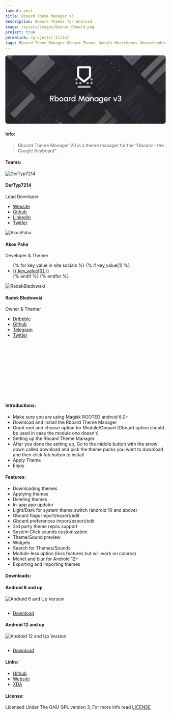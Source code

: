 ```yaml
---
layout: post
title: Rboard Theme Manager V3
description: Gboard Themes for Android
image: /assets/images/Banner_Rboard.png
project: true
permalink: /projects/:title/
tags: Rboard Theme Manager Gboard Themes Google Morethemes Gboardkeyboard Keyboard Custom Themes
---
```

<span class="image main"><img src="/assets/images/Banner_Rboard.png" alt="Rboard Theme Manager" /></span>

#### Info:
> Rboard Theme Manager V3 is a theme manager for the "Gboard - the Google Keyboard".<br>

#### Teams:
<div class="container-fluid">
            <div class="column-rboard">
                  <div class="card">
                        <img class="card-image" src="https://avatars.githubusercontent.com/u/37804065?v=4" alt="DerTyp7214">
                        <div class="container-card">
                              <h4><b>DerTyp7214</b></h4>
                              <p>Lead Developer</p>
                              <ul class="icons actions card-button">
                                    <li>
                                          <a href="https://dertyp7214.de/" class="icon alt fa-globe" target="_blank" rel="noopener noreferrer" aria-label="Website">
                                                <span class="label">Website</span>
                                          </a>
                                    </li>
                                    <li>
                                          <a href="https://github.com/DerTyp7214" class="icon alt fa-github" target="_blank" rel="noopener noreferrer" aria-label="Github">
                                                <span class="label">Github</span>
                                          </a>
                                    </li>
                                    <li>
                                          <a href="https://www.linkedin.com/in/dertyp7214" class="icon alt fa-linkedin" target="_blank" rel="noopener noreferrer" aria-label="LinkedIn">
                                                <span class="label">LinkedIn</span>
                                          </a>
                                    </li>
                                    <li>
                                          <a href="https://twitter.com/DerTyp7214" class="icon alt fa-twitter" target="_blank" rel="noopener noreferrer" aria-label="Twitter">
                                                <span class="label">Twitter</span>
                                          </a>
                                    </li>
                              </ul>
                        </div>
                  </div>
            </div>
            <div class="column-rboard">
                  <div class="card">
                        <img class="card-image" src="https://avatars.githubusercontent.com/u/131550765?v=4" alt="AkosPaha">
                        <div class="container-card">
                              <h4><b>Akos Paha</b></h4>
                              <p>Developer & Themer</p>
                              <ul class="icons actions card-button">
                                    {% for key_value in site.socials %}
                                          {% if key_value[1] %}
                                                <li>
                                                      <a href="{{ key_value[1] }}" class="icon alt fa-{{ key_value[0] | downcase }}" target="_blank" rel="noopener noreferrer" aria-label="{{ key_value[0] }}">
                                                            <span class="label">{{ key_value[0] }}</span>
                                                      </a>
                                                </li>
                                          {% endif %}
                                    {% endfor %}
                              </ul>
                        </div>
                  </div>
            </div>
            <div class="column-rboard">
                  <div class="card">
                        <img class="card-image" src="https://avatars.githubusercontent.com/u/22264125?v=4" alt="RadekBledowski">
                        <div class="container-card">
                              <h4><b>Radek Bledowski</b></h4>
                              <p>Owner & Themer</p>
                              <ul class="icons actions card-button">
                                    <li>
                                          <a href="https://dribbble.com/RKBDI" class="icon alt fa-dribbble" target="_blank" rel="noopener noreferrer" aria-label="Dribbble">
                                                <span class="label">Dribbble</span>
                                          </a>
                                    </li>
                                    <li>
                                          <a href="https://github.com/RadekBledowski" class="icon alt fa-github" target="_blank" rel="noopener noreferrer" aria-label="Github">
                                                <span class="label">Github</span>
                                          </a>
                                    </li>
                                    <li>
                                          <a href="https://t.me/rkbdi" class="icon alt fa fa-paper-plane" target="_blank" rel="noopener noreferrer" aria-label="Telegram">
                                                <span class="label">Telegram</span>
                                          </a>
                                    </li>
                                    <li>
                                          <a href="https://twitter.com/RKBDI" class="icon alt fa-twitter" target="_blank" rel="noopener noreferrer" aria-label="Twitter">
                                                <span class="label">Twitter</span>
                                          </a>
                                    </li>
                              </ul>
                        </div>
                  </div>
      </div>
</div><br/><br/><br/><br/><br/><br/><br/><br/><br/><br/>

#### Introductions:

- Make sure you are using Magisk ROOTED android 6.0+
- Download and Install the Rboard Theme Manager
- Grant root and choose option for Module/Gboard (Gboard option should be used in case the module one doesn't)
- Setting up the Rboard Theme Manager.
- After you done the setting up, Go to the middle button with the arrow down called download and pick the theme packs you want to download and then click fab button to install
- Apply Theme
- Enjoy

#### Features:

- Downloading themes
- Applying themes
- Deleting themes
- In-app app updater
- Light/Dark for system theme switch (android 10 and above)
- Gboard flags import/export/edit
- Gboard preferences import/export/edit
- 3rd party theme repos support
- System Click sounds customization
- Theme/Sound preview
- Widgets
- Search for Themes/Sounds
- Module-less option (less features but will work on coloros)
- Monet and blur for Android 12+
- Exporting and importing themes

#### Downloads:

<div class="container-fluid-download">
      <div class="column-rboard">
            <div class="card">
                  <div class="container-card">
                        <h4><b>Android 6 and up</b></h4>
                        <img src="https://img.shields.io/github/v/release/DerTyp7214/RboardThemeManagerV3" style="padding-bottom: 1em; !important" alt="Android 6 and Up Version">
                        <ul class="actions card-button">
                              <li style="padding: 0 0 0 0 !important;"><a href="https://github.com/DerTyp7214/RboardThemeManagerV3/releases/latest-rCompatible" class="button special">Download</a></li>
                        </ul>
                  </div>
            </div>
      </div>
      <div class="column-rboard">
             <div class="card">
                  <div class="container-card">
                        <h4><b>Android 12 and up</b></h4>
                        <img src="https://img.shields.io/github/v/release/DerTyp7214/RboardThemeManagerV3" style="padding-bottom: 1em; !important"  alt="Android 12 and Up Version">
                        <ul class="actions card-button">
                              <li style="padding: 0 0 0 0 !important;"><a href="https://github.com/DerTyp7214/RboardThemeManagerV3/releases/latest" class="button special">Download</a></li>
                        </ul>
                  </div>
            </div>
      </div>  
</div>

#### Links:

<ul class="actions">
      <li><a href="https://github.com/DerTyp7214/RboardThemeManagerV3" class="button">Github</a></li>
      <li><a href="https://rboard.dev/rboard" class="button">Website</a></li>
      <li><a href="https://forum.xda-developers.com/t/app-rboard-theme-manager.4331445/" class="button">XDA</a></li>
</ul>


<h4>License:</h4>
Licensed Under The GNU GPL version 3, For more info read <a target="_blank" href="">LICENSE</a>
